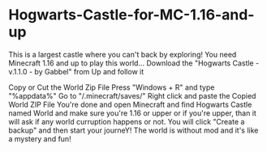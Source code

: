 # Hogwarts-Castle-for-MC-1.16-and-up

This is a largest castle where you can't back by exploring! You need Minecraft 1.16 and up to play this world...
Download the "Hogwarts Castle - v.1.1.0 - by Gabbel" from Up and follow it

Copy or Cut the World Zip File
Press "Windows + R" and type "%appdata%"
Go to "/.minecraft/saves/"
Right click and paste the Copied World ZIP File
You're done and open Minecraft and find Hogwarts Castle named World and make sure you're 1.16 or upper or if you're upper, than it will ask if any world curruption happens or not. You will click "Create a backup" and then start your journeY!
The world is without mod and it's like a mystery and fun!
